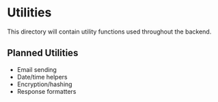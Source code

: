 # Utilities

This directory will contain utility functions used throughout the backend.

## Planned Utilities

- Email sending
- Date/time helpers
- Encryption/hashing
- Response formatters